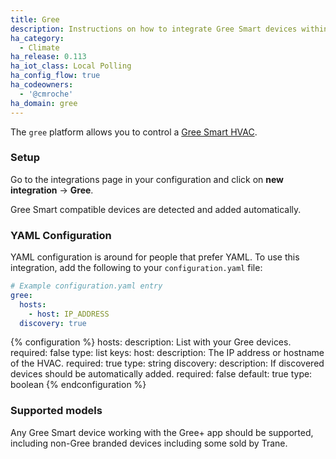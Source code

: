 ```yaml
---
title: Gree
description: Instructions on how to integrate Gree Smart devices within Home Assistant.
ha_category:
  - Climate
ha_release: 0.113
ha_iot_class: Local Polling
ha_config_flow: true
ha_codeowners:
  - '@cmroche'
ha_domain: gree
---
```


The `gree` platform allows you to control a [Gree Smart HVAC](http://global.gree.com/).

### Setup

Go to the integrations page in your configuration and click on **new integration** -> **Gree**.

Gree Smart compatible devices are detected and added automatically.

### YAML Configuration

YAML configuration is around for people that prefer YAML.
To use this integration, add the following to your `configuration.yaml` file:

```yaml
# Example configuration.yaml entry
gree:
  hosts:
    - host: IP_ADDRESS
  discovery: true
```

{% configuration %}
hosts:
  description: List with your Gree devices.
  required: false
  type: list
  keys:
    host:
      description: The IP address or hostname of the HVAC.
      required: true
      type: string
discovery:
  description: If discovered devices should be automatically added.
  required: false
  default: true
  type: boolean
{% endconfiguration %}

### Supported models

Any Gree Smart device working with the Gree+ app should be supported, including non-Gree branded devices including some sold by Trane.
